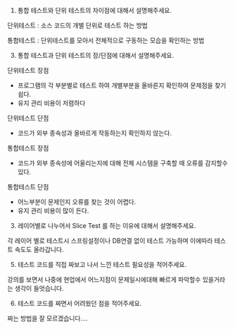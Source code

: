 1. 통합 테스트와 단위 테스트의 차이점에 대해서 설명해주세요.
   
단위테스트 : 소스 코드의 개별 단위로 테스트 하는 방법

통합테스트 : 단위테스트를 모아서 전체적으로 구동하는 모습을 확인하는 방법


3. 통합 테스트과 단위 테스트의 장/단점에 대해서 설명해주세요.
   
단위테스트 장점

* 프로그램의 각 부분별로 테스트 하여 개별부분을 올바른지 확인하여 문제점을 찾기 쉽다.
* 유지 관리 비용이 저렴하다

단위테스트 단점

* 코드가 외부 종속성과 올바르게 작동하는지 확인하지 않는다.

통합테스트 장점

* 코드가 외부 종속성에 어울리는지에 대해 전체 시스템을 구축할 때 오류를 감지할수 있다.

통합테스트 단점

* 어느부분이 문제인지 오류를 찾는 것이 어렵다.
* 유지 관리 비용이 많이 든다.


3. 레이어별로 나누어서 Slice Test 를 하는 이유에 대해서 설명해주세요.
   
각 레이어 별로 테스트시 스프링설정이나 DB연결 없이 테스트 가능하며 이에따라 테스트 속도도 올라갑니다.


5. 테스트 코드를 직접 짜보고 나서 느낀 테스트 필요성을 적어주세요.
   
강의를 보면서 나중에 현업에서 어느지점이 문제일시에대해 빠르게 파악할수 있을거라는 생각이 들엇습니다.


6. 테스트 코드를 짜면서 어려웠던 점을 적어주세요.

짜는 방법을 잘 모르겠습니다....
